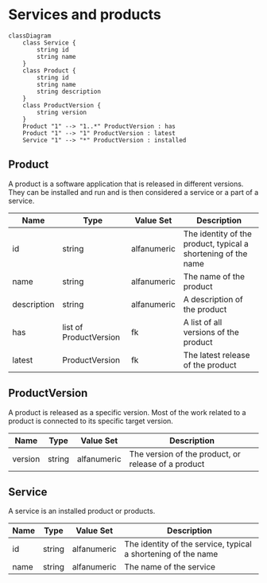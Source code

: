 # Services and products

```mermaid
classDiagram
    class Service {
        string id
        string name
    }
    class Product {
        string id
        string name
        string description
    }
    class ProductVersion {
        string version
    }
    Product "1" --> "1..*" ProductVersion : has
    Product "1" --> "1" ProductVersion : latest
    Service "1" --> "*" ProductVersion : installed
```

## Product
A product is a software application that is released in different versions. They can be installed and run and is then considered a service or a part of a service.

|Name|Type|Value Set|Description|
|---|---|---|---|
|id|string|alfanumeric|The identity of the product, typical a shortening of the name|
|name|string|alfanumeric|The name of the product|
|description|string|alfanumeric|A description of the product|
|has|list of ProductVersion|fk|A list of all versions of the product|
|latest|ProductVersion|fk|The latest release of the product|

## ProductVersion
A product is released as a specific version. Most of the work related to a product is connected to its specific target version.

|Name|Type|Value Set|Description|
|---|---|---|---|
|version|string|alfanumeric|The version of the product, or release of a product|

## Service
A service is an installed product or products.

|Name|Type|Value Set|Description|
|---|---|---|---|
|id|string|alfanumeric|The identity of the service, typical a shortening of the name|
|name|string|alfanumeric|The name of the service|
